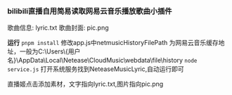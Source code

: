 ### bilibili直播自用简易读取网易云音乐播放歌曲小插件

歌曲信息: lyric.txt
歌曲封面: pic.png

**运行**
`pnpm install` 
修改app.js中netmusicHistoryFilePath 为网易云音乐缓存地址，一般为C:\\Users\\{用户名}\\AppData\\Local\\Netease\\CloudMusic\\webdata\\file\\history
`node service.js`
打开系统服务找到NeteaseMusicLyric,自动运行即可

直播姬点击添加素材，文字指向lyric.txt,图片指向pic.png
